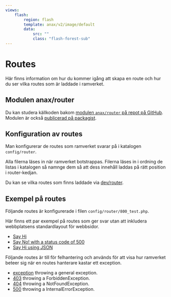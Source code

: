 ```yaml
---
views:
    flash:
        region: flash
        template: anax/v2/image/default
        data:
            src: ""
            class: "flash-forest-sub"
---
```

Routes
==========================

Här finns information om hur du kommer igång att skapa en route och hur du ser vilka routes som är laddade i ramverket.



Modulen anax/router
------------------------

Du kan studera källkoden bakom [modulen `anax/router` på repot på GitHub](https://github.com/canax/router). Modulen är också [publicerad på packagist](https://packagist.org/packages/anax/router).



Konfiguration av routes
------------------------

Man konfigurerar de routes som ramverket svarar på i katalogen `config/router`. 

Alla filerna läses in när ramverket botstrappas. Filerna läses in i ordning de listas i katalogen så namnge dem så att dess innehåll laddas på rätt position i router-kedjan.

Du kan se vilka routes som finns laddade via [dev/router](dev/router).



Exempel på routes
------------------------

Följande routes är konfigurerade i filen `config/router/800_test.php`.

Här finns ett par exempel på routes som ger svar utan att inkludera webbplatsens standardlayout för webbsidor.

* [Say Hi](test/hi)
* [Say No! with a status code of 500](test/no)
* [Say Hi using JSON](test/json)

Följande routes är till för felhantering och används för att visa hur ramverket beteer sig när en routes hanterare kastar ett exception.

* [exception](test/exception) throwing a general exception.
* [403](test/403) throwing a ForbiddenException.
* [404](test/404) throwing a NotFoundException.
* [500](test/500) throwing a InternalErrorException.
